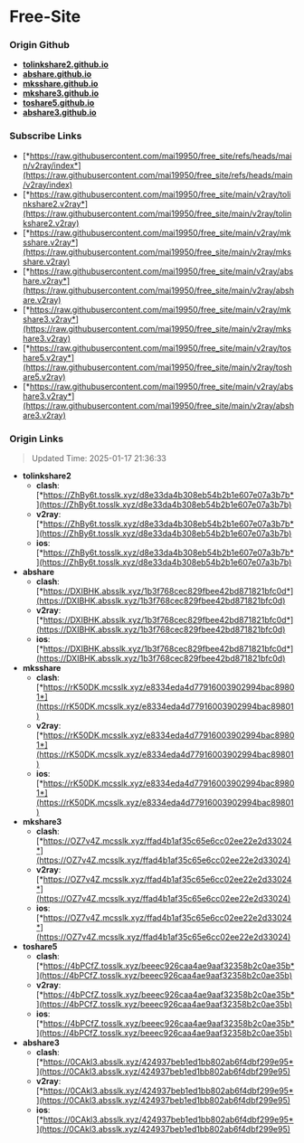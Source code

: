 # Free-Site

### Origin Github

- [**tolinkshare2.github.io**](https://github.com/tolinkshare2/tolinkshare2.github.io)
- [**abshare.github.io**](https://github.com/abshare/abshare.github.io)
- [**mksshare.github.io**](https://github.com/mksshare/mksshare.github.io)
- [**mkshare3.github.io**](https://github.com/mkshare3/mkshare3.github.io)
- [**toshare5.github.io**](https://github.com/toshare5/toshare5.github.io)
- [**abshare3.github.io**](https://github.com/abshare3/abshare3.github.io)

### Subscribe Links

- [*https://raw.githubusercontent.com/mai19950/free_site/refs/heads/main/v2ray/index*](https://raw.githubusercontent.com/mai19950/free_site/refs/heads/main/v2ray/index)
- [*https://raw.githubusercontent.com/mai19950/free_site/main/v2ray/tolinkshare2.v2ray*](https://raw.githubusercontent.com/mai19950/free_site/main/v2ray/tolinkshare2.v2ray)
- [*https://raw.githubusercontent.com/mai19950/free_site/main/v2ray/mksshare.v2ray*](https://raw.githubusercontent.com/mai19950/free_site/main/v2ray/mksshare.v2ray)
- [*https://raw.githubusercontent.com/mai19950/free_site/main/v2ray/abshare.v2ray*](https://raw.githubusercontent.com/mai19950/free_site/main/v2ray/abshare.v2ray)
- [*https://raw.githubusercontent.com/mai19950/free_site/main/v2ray/mkshare3.v2ray*](https://raw.githubusercontent.com/mai19950/free_site/main/v2ray/mkshare3.v2ray)
- [*https://raw.githubusercontent.com/mai19950/free_site/main/v2ray/toshare5.v2ray*](https://raw.githubusercontent.com/mai19950/free_site/main/v2ray/toshare5.v2ray)
- [*https://raw.githubusercontent.com/mai19950/free_site/main/v2ray/abshare3.v2ray*](https://raw.githubusercontent.com/mai19950/free_site/main/v2ray/abshare3.v2ray)

### Origin Links

> Updated Time: 2025-01-17 21:36:33

- **tolinkshare2**
  - **clash**: [*https://ZhBy6t.tosslk.xyz/d8e33da4b308eb54b2b1e607e07a3b7b*](https://ZhBy6t.tosslk.xyz/d8e33da4b308eb54b2b1e607e07a3b7b)
  - **v2ray**: [*https://ZhBy6t.tosslk.xyz/d8e33da4b308eb54b2b1e607e07a3b7b*](https://ZhBy6t.tosslk.xyz/d8e33da4b308eb54b2b1e607e07a3b7b)
  - **ios**: [*https://ZhBy6t.tosslk.xyz/d8e33da4b308eb54b2b1e607e07a3b7b*](https://ZhBy6t.tosslk.xyz/d8e33da4b308eb54b2b1e607e07a3b7b)
- **abshare**
  - **clash**: [*https://DXIBHK.absslk.xyz/1b3f768cec829fbee42bd871821bfc0d*](https://DXIBHK.absslk.xyz/1b3f768cec829fbee42bd871821bfc0d)
  - **v2ray**: [*https://DXIBHK.absslk.xyz/1b3f768cec829fbee42bd871821bfc0d*](https://DXIBHK.absslk.xyz/1b3f768cec829fbee42bd871821bfc0d)
  - **ios**: [*https://DXIBHK.absslk.xyz/1b3f768cec829fbee42bd871821bfc0d*](https://DXIBHK.absslk.xyz/1b3f768cec829fbee42bd871821bfc0d)
- **mksshare**
  - **clash**: [*https://rK50DK.mcsslk.xyz/e8334eda4d77916003902994bac89801*](https://rK50DK.mcsslk.xyz/e8334eda4d77916003902994bac89801)
  - **v2ray**: [*https://rK50DK.mcsslk.xyz/e8334eda4d77916003902994bac89801*](https://rK50DK.mcsslk.xyz/e8334eda4d77916003902994bac89801)
  - **ios**: [*https://rK50DK.mcsslk.xyz/e8334eda4d77916003902994bac89801*](https://rK50DK.mcsslk.xyz/e8334eda4d77916003902994bac89801)
- **mkshare3**
  - **clash**: [*https://OZ7v4Z.mcsslk.xyz/ffad4b1af35c65e6cc02ee22e2d33024*](https://OZ7v4Z.mcsslk.xyz/ffad4b1af35c65e6cc02ee22e2d33024)
  - **v2ray**: [*https://OZ7v4Z.mcsslk.xyz/ffad4b1af35c65e6cc02ee22e2d33024*](https://OZ7v4Z.mcsslk.xyz/ffad4b1af35c65e6cc02ee22e2d33024)
  - **ios**: [*https://OZ7v4Z.mcsslk.xyz/ffad4b1af35c65e6cc02ee22e2d33024*](https://OZ7v4Z.mcsslk.xyz/ffad4b1af35c65e6cc02ee22e2d33024)
- **toshare5**
  - **clash**: [*https://4bPCfZ.tosslk.xyz/beeec926caa4ae9aaf32358b2c0ae35b*](https://4bPCfZ.tosslk.xyz/beeec926caa4ae9aaf32358b2c0ae35b)
  - **v2ray**: [*https://4bPCfZ.tosslk.xyz/beeec926caa4ae9aaf32358b2c0ae35b*](https://4bPCfZ.tosslk.xyz/beeec926caa4ae9aaf32358b2c0ae35b)
  - **ios**: [*https://4bPCfZ.tosslk.xyz/beeec926caa4ae9aaf32358b2c0ae35b*](https://4bPCfZ.tosslk.xyz/beeec926caa4ae9aaf32358b2c0ae35b)
- **abshare3**
  - **clash**: [*https://0CAkl3.absslk.xyz/424937beb1ed1bb802ab6f4dbf299e95*](https://0CAkl3.absslk.xyz/424937beb1ed1bb802ab6f4dbf299e95)
  - **v2ray**: [*https://0CAkl3.absslk.xyz/424937beb1ed1bb802ab6f4dbf299e95*](https://0CAkl3.absslk.xyz/424937beb1ed1bb802ab6f4dbf299e95)
  - **ios**: [*https://0CAkl3.absslk.xyz/424937beb1ed1bb802ab6f4dbf299e95*](https://0CAkl3.absslk.xyz/424937beb1ed1bb802ab6f4dbf299e95)
